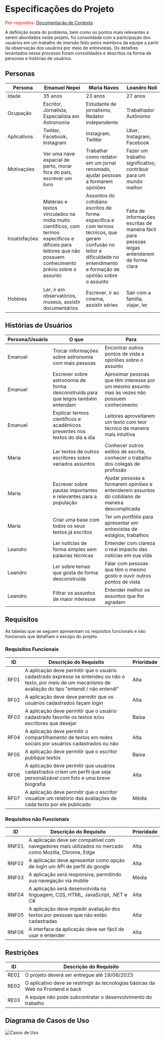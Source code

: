 # Especificações do Projeto

<span style="color:red">Pré-requisitos: <a href="1-Documentação de Contexto.md"> Documentação de Contexto</a></span>

A definição exata do problema, bem como os pontos mais relevantes a serem abordados neste projeto, foi consolidada com a participação dos usuários em um trabalho de imersão feito pelos membros da equipe a partir da observação dos usuários por meio de entrevistas. Os detalhes levantados nesse processo foram consolidados e descritos na forma de personas e histórias de usuários.


## Personas

| Persona  | Emanuel Nepei| Maria Naves | Leandro Noli |
| ------------- | ------------- | ------------- | ------------- |
| Idade  | 35 anos  | 23 anos | 27 anos |
| Ocupação  | Escritor, Jornalista, Especialista em Astronomia  | Estudante de jornalismo, Redator independente  | Trabalhador Autônomo |
| Aplicativos  | Twitter, Facebook, Instagram  | Instagram, Twitter  | Uber, Instagram, Facebook |
| Motivações  | Ver uma nave espacial de perto, morar fora do país, escrever um livro | Trabalhar como redator em um jornal renomado, ajudar pessoas a formarem opiniões | Fazer um trabalho significativo, contribuir para um mundo melhor |
| Insatisfações  | Matérias e textos vinculados na mídia muito científicos, com termos específicos e difíceis para leitores que não possuem conhecimento prévio sobre o assunto | Assuntos do cotidiano escritos de forma específica e com termos técnicos, que geram confusão no leitor e dificuldade no entendimento e formação de opinião sobre o assunto | Falta de informações escritas de maneira fácil para pessoas leigas entenderem de forma clara |
| Hobbies | Ler, ir em observatórios, museus, assistir documentários | Escrever, ir ao cinema, assistir séries | Sair com a família, viajar, ler |



## Histórias de Usuários

| Persona/Usuário | O que | Para |
| ------------- | ------------- | ------------- |
| Emanuel | Trocar informações sobre astronomia com mais pessoas | Encontrar outros pontos de vista e opiniões sobre o assunto |
| Emanuel | Escrever sobre astronomia de forma desconstruída para que leigos também entendam | Aproximar pessoas que têm interesse por um mesmo assunto mas às vezes não possuem conhecimento |
| Emanuel | Explicar termos científicos e acadêmicos presentes nos textos do dia a dia | Leitores aproveitarem um texto com teor técnico de maneira mais intuitiva |
| Maria | Ler textos de outros escritores sobre variados assuntos | Conhecer outros estilos de escrita, conhecer o trabalho dos colegas de profissão
| Maria | Escrever sobre pautas importantes e relevantes para a população | Ajudar pessoas a formarem opiniões e entenderem assuntos do cotidiano de maneira descomplicada
| Maria | Criar uma base com todos os seus textos já escritos | Ter um portfólio para apresentar em entrevistas de estágios, trabalhos
| Leandro | Ler notícias de forma simples sem palavras técnicas | Entender com clareza o real impacto das notícias em sua vida 
| Leandro | Ler sobre temas que gosta de forma desconstruída | Falar com pessoas que têm o mesmo gosto e ouvir outros pontos de vista
| Leandro | Filtrar os assuntos de maior interesse | Entender melhor os assuntos que lhe agradam






## Requisitos

As tabelas que se seguem apresentam os requisitos funcionais e não funcionais que detalham o escopo do projeto.

### Requisitos Funcionais

| ID | Descrição do Requisito | Prioridade |
| ------------- | ------------- | ------------- |
| RF01 | A aplicação deve permitir que o usuário cadastrado expresse se entendeu ou não o texto, por meio de um mecanismo de avaliação do tipo "entendi / não entendi"| Alta |
| RF02 | A aplicação deve deve permitir que os usuários cadastrados façam login | Alta |
| RF03 | A aplicação deve permitir que o usuário cadastrado favorite os textos e/ou escritores que desejar  | Baixa |
| RF04 | A aplicação deve permitir o compartilhamento de textos em redes sociais por usuários cadastrados ou não | Alta | 
| RF05 | A aplicação deve permitir que o escritor publique textos  | Baixa |
| RF06 | A aplicação deve permitir que usuários cadastrados criem um perfil que seja personalizável com foto e uma breve biografia | Alta |
| RF07 | A aplicação deve permitir que o escritor visualize um relatório das avaliações de cada texto por ele publicado | Média |




### Requisitos não Funcionais
| ID | Descrição do Requisito | Prioridade |
| ------------- | ------------- | ------------- |
| RNF01 | A aplicação deve ser compatível com navegadores mais utilizados no mercado como Mozilla, Chrome, Edge | Alta |
| RNF02 | A aplicação deve apresentar como opção de login um API de perfil do google | Alta |
| RNF03 | A aplicação será responsiva, permitindo sua navegação via mobile | Média |
| RNF04 | A aplicação será desenvolvida na linguagem, CSS, HTML, JavaScript, .NET e C# | Alta |
| RNF05 | A aplicação deve impedir avaliação dos textos por pessoas que não estão cadastradas | Alta |
| RNF06 | A interface da aplicação deve ser fácil de usar e entender | Alta |




## Restrições
| ID | Descrição do Requisito |
| ------------- | ------------- |
| RE01 | O projeto deverá ser entregue até 19/06/2023 |
| RE02 | O aplicativo deve se restringir às tecnologias básicas da Web no Frontend e back |
| RE03 | A equipe não pode subcontratar o desenvolvimento do trabalho |




## Diagrama de Casos de Uso

![Casos de Uso](https://user-images.githubusercontent.com/114936348/230651958-331eec16-e2d4-496a-bc93-34959c0dcc97.jpg)


